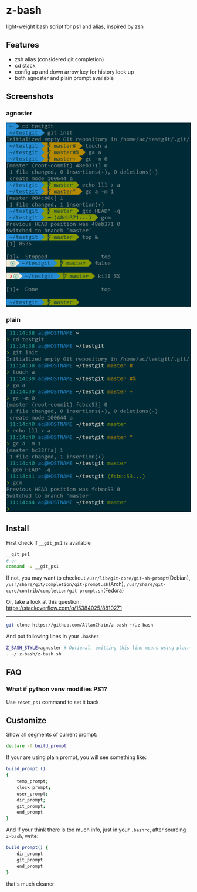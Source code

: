 # z-bash
light-weight bash script for ps1 and alias, inspired by zsh

## Features

- zsh alias (considered git completion)
- cd stack
- config up and down arrow key for history look up
- both agnoster and plain prompt available

## Screenshots

### agnoster

![angoster](screenshots/agnoster_shot.png)

### plain

![plain](screenshots/plain_shot.png)

## Install

First check if `__git_ps1` is available

```bash
__git_ps1
# or
command -v __git_ps1
```

If not, you may want to checkout `/usr/lib/git-core/git-sh-prompt`(Debian), `/usr/share/git/completion/git-prompt.sh`(Arch), `/usr/share/git-core/contrib/completion/git-prompt.sh`(Fedora)

Or, take a look at this question: <https://stackoverflow.com/q/15384025/8810271>

---

```bash
git clone https://github.com/AllanChain/z-bash ~/.z-bash
```
And put following lines in your `.bashrc`
```bash
Z_BASH_STYLE=agnoster # Optional, omitting this line means using plain prompt
. ~/.z-bash/z-bash.sh
```

## FAQ

### What if python venv modifies PS1?

Use `reset_ps1` command to set it back

## Customize

Show all segments of current prompt:

```bash
declare -f build_prompt
```

If your are using plain prompt, you will see something like:

```bash
build_prompt ()
{
    temp_prompt;
    clock_prompt;
    user_prompt;
    dir_prompt;
    git_prompt;
    end_prompt
}
```

And if your think there is too much info, just in your `.bashrc`, after sourcing `z-bash`, write:
```bash
build_prompt() {
    dir_prompt
    git_prompt
    end_prompt
}
```

that's much cleaner
